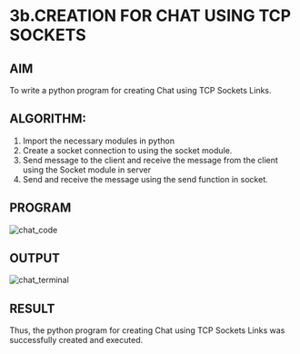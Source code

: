 # 3b.CREATION FOR CHAT USING TCP SOCKETS
## AIM
To write a python program for creating Chat using TCP Sockets Links.
## ALGORITHM:
1. Import the necessary modules in python
2. Create a socket connection to using the socket module.
3. Send message to the client and receive the message from the client using the Socket module in
 server
4. Send and receive the message using the send function in socket.
## PROGRAM

![chat_code](https://github.com/user-attachments/assets/e7bdd201-5c83-45bf-affa-41a71b9bdeae)

## OUTPUT

![chat_terminal](https://github.com/user-attachments/assets/e0e41fb1-1165-4e2a-adef-55fb6829d5aa)


## RESULT
Thus, the python program for creating Chat using TCP Sockets Links was successfully 
created and executed.
